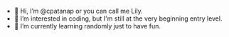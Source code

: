 - 👋 Hi, I’m @cpatanap or you can call me Lily.
- 👀 I’m interested in coding, but I'm still at the very beginning entry level.
- 🌱 I’m currently learning randomly just to have fun.
<!---
- 💞️ I’m looking to collaborate on ...
- 📫 How to reach me ...
--->

<!---
cpatanap/cpatanap is a ✨ special ✨ repository because its `README.md` (this file) appears on your GitHub profile.
You can click the Preview link to take a look at your changes.
--->
